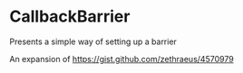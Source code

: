 # CallbackBarrier
Presents a simple way of setting up a barrier
 
An expansion of https://gist.github.com/zethraeus/4570979
